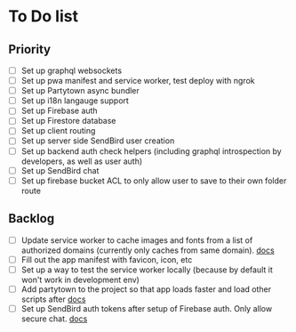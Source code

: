 # To Do list

## Priority
- [ ] Set up graphql websockets
- [ ] Set up pwa manifest and service worker, test deploy with ngrok
- [ ] Set up Partytown async bundler
- [ ] Set up i18n langauge support
- [ ] Set up Firebase auth
- [ ] Set up Firestore database
- [ ] Set up client routing
- [ ] Set up server side SendBird user creation
- [ ] Set up backend auth check helpers (including graphql introspection by developers, as well as user auth)
- [ ] Set up SendBird chat
- [ ] Set up firebase bucket ACL to only allow user to save to their own folder route

## Backlog
- [ ] Update service worker to cache images and fonts from a list of authorized domains (currently only caches from same domain). [docs](https://create-react-app.dev/docs/making-a-progressive-web-app/)
- [ ] Fill out the app manifest with favicon, icon, etc
- [ ] Set up a way to test the service worker locally (because by default it won't work in development env)
- [ ] Add partytown to the project so that app loads faster and load other scripts after [docs](https://www.youtube.com/watch?v=ZZIR1NGwy-s)
- [ ] Set up SendBird auth tokens after setup of Firebase auth. Only allow secure chat. [docs](https://sendbird.com/docs/chat/v4/javascript/application/authenticating-a-user/authentication#2-connect-to-the-sendbird-server-with-a-user-id-and-a-token)
